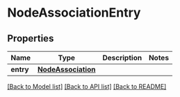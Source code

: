 # NodeAssociationEntry

## Properties
Name | Type | Description | Notes
------------ | ------------- | ------------- | -------------
**entry** | [**NodeAssociation**](NodeAssociation.md) |  | 

[[Back to Model list]](../README.md#documentation-for-models) [[Back to API list]](../README.md#documentation-for-api-endpoints) [[Back to README]](../README.md)

